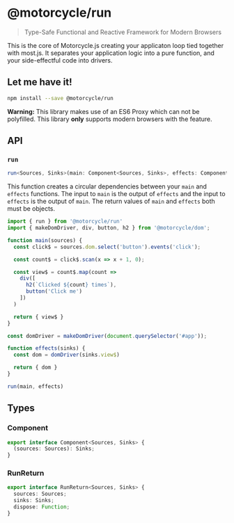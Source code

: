 # @motorcycle/run

> Type-Safe Functional and Reactive Framework for Modern Browsers

This is the core of Motorcycle.js creating your applicaton loop tied together
with most.js. It separates your application logic into a pure function, and
your side-effectful code into drivers.

## Let me have it!
```sh
npm install --save @motorcycle/run
```

**Warning:** This library makes use of an ES6 Proxy which can not be polyfilled.
This library **only** supports modern browsers with the feature.

## API

### `run`

```typescript
run<Sources, Sinks>(main: Component<Sources, Sinks>, effects: Component<Sinks, Sources>): RunReturn<Sources, Sinks>;
```

This function creates a circular dependencies between your `main` and `effects`
functions. The input to `main` is the output of `effects` and the input to `effects`
is the output of `main`. The return values of `main` and `effects` both must be
objects.

```typescript
import { run } from '@motorcycle/run'
import { makeDomDriver, div, button, h2 } from '@motorcycle/dom';

function main(sources) {
  const click$ = sources.dom.select('button').events('click');

  const count$ = click$.scan(x => x + 1, 0);

  const view$ = count$.map(count =>
    div([
      h2(`Clicked ${count} times`),
      button('Click me')
    ])
  )

  return { view$ }
}

const domDriver = makeDomDriver(document.querySelector('#app'));

function effects(sinks) {
  const dom = domDriver(sinks.view$)

  return { dom }
}

run(main, effects)
```

## Types

### Component

```typescript
export interface Component<Sources, Sinks> {
  (sources: Sources): Sinks;
}
```

### RunReturn

```typescript
export interface RunReturn<Sources, Sinks> {
  sources: Sources;
  sinks: Sinks;
  dispose: Function;
}
```